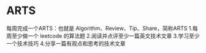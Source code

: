 # ARTS
每周完成一个ARTS：也就是 Algorithm、Review、Tip、Share，简称ARTS 1.每周至少做一个 leetcode 的算法题 2.阅读并点评至少一篇英文技术文章 3.学习至少一个技术技巧 4.分享一篇有观点和思考的技术文章

